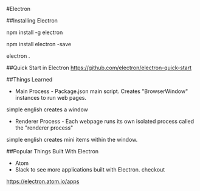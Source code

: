 
#Electron

##Installing Electron


npm install -g electron

npm install electron -save

electron .

##Quick Start in Electron
https://github.com/electron/electron-quick-start

##Things Learned

- Main Process - Package.json main script. Creates "BrowserWindow" instances to run web pages.

simple english creates a window

- Renderer Process - Each webpage runs its own isolated process called the "renderer process"

simple english creates mini items within the window.

##Popular Things Built With Electron
- Atom
- Slack
to see more applications built with Electron. checkout 

https://electron.atom.io/apps